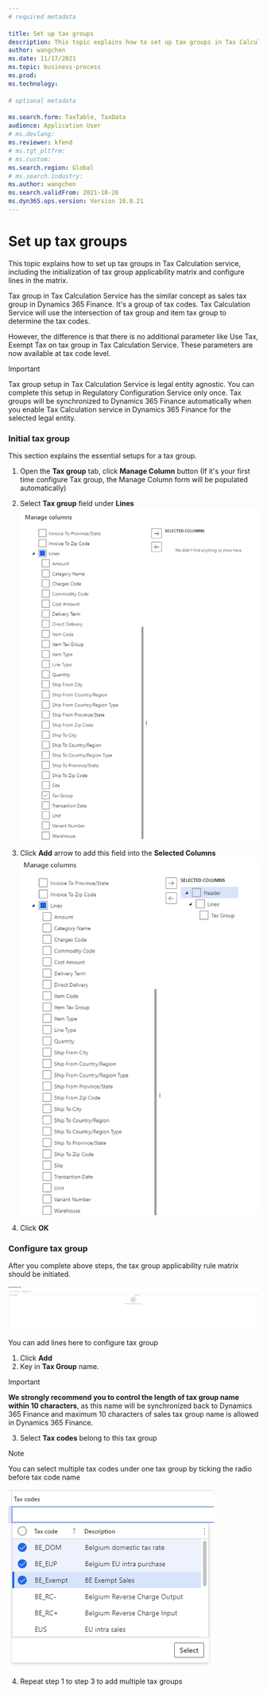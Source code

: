 ```yaml
---
# required metadata 

title: Set up tax groups
description: This topic explains how to set up tax groups in Tax Calculation Service. 
author: wangchen
ms.date: 11/17/2021
ms.topic: business-process 
ms.prod:  
ms.technology:  

# optional metadata 

ms.search.form: TaxTable, TaxData   
audience: Application User 
# ms.devlang:  
ms.reviewer: kfend
# ms.tgt_pltfrm:  
# ms.custom:  
ms.search.region: Global
# ms.search.industry: 
ms.author: wangchen
ms.search.validFrom: 2021-10-26 
ms.dyn365.ops.version: Version 10.0.21 
---
```

# Set up tax groups

This topic explains how to set up tax groups in Tax Calculation service, including the initialization of tax group applicability matrix and configure lines in the matrix.

Tax group in Tax Calculation Service has the similar concept as sales tax group in Dynamics 365 Finance. It's a group of tax codes. Tax Calculation Service will use the intersection of tax group and item tax group to determine the tax codes.

However, the difference is that there is no additional parameter like Use Tax, Exempt Tax on tax group in Tax Calculation Service. These parameters are now available at tax code level.

> [!IMPORTANT]
> Tax group setup in Tax Calculation Service is legal entity agnostic. You can complete this setup in Regulatory Configuration Service only once. Tax groups will be synchronized to Dynamics 365 Finance automatically when you enable Tax Calculation service in Dynamics 365 Finance for the selected legal entity.



### Initial tax group

This section explains the essential setups for a tax group.

1. Open the **Tax group** tab, click **Manage Column** button (If it's your first time configure Tax group, the Manage Column form will be populated automatically)

2. Select **Tax group** field under **Lines**
![select-tax-group](media\select-tax-group.png)

3. Click **Add** arrow to add this field into the **Selected Columns**
![add-tax-group](media\add-tax-group.png)

4. Click **OK**



### Configure tax group

After you complete above steps, the tax group applicability rule matrix should be initiated.

![initial-tax-group](media\initial-tax-group.png)



You can add lines here to configure tax group

1. Click **Add**
2. Key in **Tax Group** name. 
> [!IMPORTANT]
> **We strongly recommend you to control the length of tax group name within 10 characters**, as this name will be synchronized back to Dynamics 365 Finance and maximum 10 characters of sales tax group name is allowed in Dynamics 365 Finance.
3. Select **Tax codes** belong to this tax group
> [!NOTE]
> You can select multiple tax codes under one tax group by ticking the radio before tax code name

![multiple-tax-codes-selection](media\multiple-tax-codes-selection.png)

4. Repeat step 1 to step 3 to add multiple tax groups

